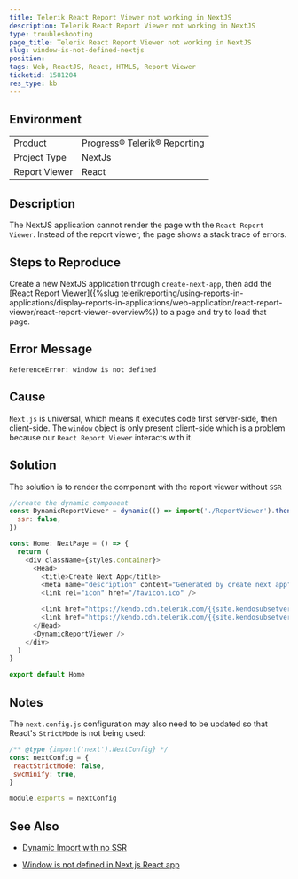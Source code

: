 ```yaml
---
title: Telerik React Report Viewer not working in NextJS
description: Telerik React Report Viewer not working in NextJS
type: troubleshooting
page_title: Telerik React Report Viewer not working in NextJS
slug: window-is-not-defined-nextjs
position: 
tags: Web, ReactJS, React, HTML5, Report Viewer
ticketid: 1581204
res_type: kb
---
```


## Environment
<table>
	<tbody>
		<tr>
			<td>Product</td>
			<td>Progress® Telerik® Reporting</td>
		</tr>
		<tr>
			<td>Project Type</td>
			<td>NextJs</td>
		</tr>
		<tr>
			<td>Report Viewer</td>
			<td>React</td>
		</tr>
	</tbody>
</table>


## Description

The NextJS application cannot render the page with the `React Report Viewer`. Instead of the report viewer, the page shows a stack trace of errors.

## Steps to Reproduce

Create a new NextJS application through `create-next-app`, then add the [React Report Viewer]({%slug telerikreporting/using-reports-in-applications/display-reports-in-applications/web-application/react-report-viewer/react-report-viewer-overview%}) to a page and try to load that page.

## Error Message

````
ReferenceError: window is not defined
````

## Cause

`Next.js` is universal, which means it executes code first server-side, then client-side. The `window` object is only present client-side which is a problem because our `React Report Viewer` interacts with it. 

## Solution

The solution is to render the component with the report viewer without `SSR`

````JavaScript
//create the dynamic component
const DynamicReportViewer = dynamic(() => import('./ReportViewer').then(mod => mod.ReportViewer), {
  ssr: false,
})

const Home: NextPage = () => {
  return (
    <div className={styles.container}>
      <Head>
        <title>Create Next App</title>
        <meta name="description" content="Generated by create next app" />
        <link rel="icon" href="/favicon.ico" />

        <link href="https://kendo.cdn.telerik.com/{{site.kendosubsetversion}}/styles/kendo.common.min.css" rel="stylesheet" />
        <link href="https://kendo.cdn.telerik.com/{{site.kendosubsetversion}}/styles/kendo.blueopal.min.css" rel="stylesheet" />
      </Head>
      <DynamicReportViewer />
    </div>
  )
}

export default Home
````

## Notes

The `next.config.js` configuration may also need to be updated so that React's `StrictMode` is not being used:

````JavaScript
/** @type {import('next').NextConfig} */
const nextConfig = {
 reactStrictMode: false,
 swcMinify: true,
}

module.exports = nextConfig
````

## See Also

* [Dynamic Import with no SSR](https://nextjs.org/docs/advanced-features/dynamic-import#with-no-ssr)

* [Window is not defined in Next.js React app](https://stackoverflow.com/questions/55151041/window-is-not-defined-in-next-js-react-app)

